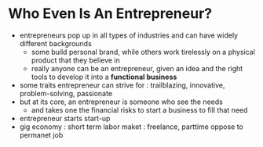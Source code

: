 # Who Even Is An Entrepreneur?
- entrepreneurs pop up in all types of industries and can have widely different backgrounds
    - some build personal brand, while others work tirelessly on a physical product that they believe in
    - really anyone can be an entrepreneur, given an idea and the right tools to develop it into a __functional business__
- some traits entrepreneur can strive for : trailblazing, innovative, problem-solving, passionate
- but at its core, an entrepreneur is someone who see the needs
    - and takes one the financial risks to start a business to fill that need
- entrepreneur starts start-up
- gig economy : short term labor maket : freelance, parttime oppose to permanet job
